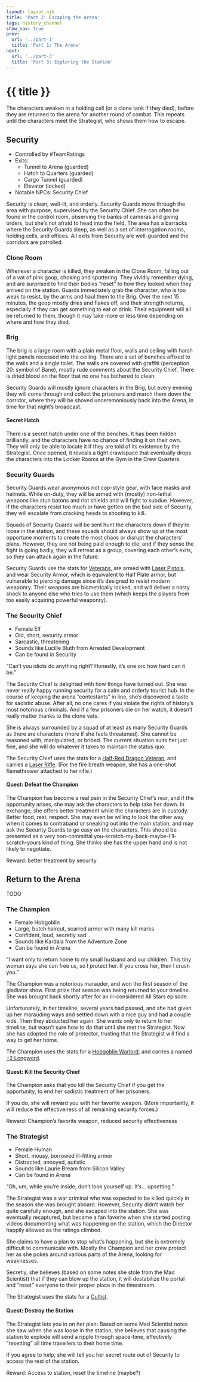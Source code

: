 ```yaml
---
layout: layout.njk
title: 'Part 2: Escaping the Arena'
tags: history_channel
show_nav: true
prev:
  url: '../part-1'
  title: 'Part 1: The Arena'
next:
  url: '../part-3'
  title: 'Part 3: Exploring the Station'
---
```


# {{ title }}

The characters awaken in a holding cell (or a clone tank if they died), before they are returned to the arena for another round of combat. This repeats until the characters meet the Strategist, who shows them how to escape.

## Security

- Controlled by #TeamRatings
- Exits:
  - Tunnel to Arena (guarded)
  - Hatch to Quarters (guarded)
  - Cargo Tunnel (guarded)
  - Elevator (locked)
- Notable NPCs: Security Chief

Security is clean, well-lit, and orderly. Security Guards move through the area with purpose, supervised by the Security Chief. She can often be found in the control room, observing the banks of cameras and giving orders, but she’s not afraid to head into the field. The area has a barracks where the Security Guards sleep, as well as a set of interrogation rooms, holding cells, and offices. All exits from Security are well-guarded and the corridors are patrolled.

### Clone Room

Whenever a character is killed, they awaken in the Clone Room, falling out of a vat of pink goop, choking and sputtering. They vividly remember dying, and are surprised to find their bodies “reset” to how they looked when they arrived on the station. Guards immediately grab the character, who is too weak to resist, by the arms and haul them to the Brig. Over the next 15 minutes, the goop mostly dries and flakes off, and their strength returns, especially if they can get something to eat or drink. Their equipment will all be returned to them, though it may take more or less time depending on where and how they died.

### Brig

The brig is a large room with a plain metal floor, walls and ceiling with harsh light panels recessed into the ceiling. There are a set of benches affixed to the walls and a single toilet. The walls are covered with graffiti (perception 20: symbol of Bane), mostly rude comments about the Security Chief. There is dried blood on the floor that no one has bothered to clean.

Security Guards will mostly ignore characters in the Brig, but every evening they will come through and collect the prisoners and march them down the corridor, where they will be shoved unceremoniously back into the Arena, in time for that night’s broadcast.

#### Secret Hatch

There is a secret hatch under one of the benches. It has been hidden brilliantly, and the characters have no chance of finding it on their own. They will only be able to locate it if they are told of its existence by the Strategist. Once opened, it reveals a tight crawlspace that eventually drops the characters into the Locker Rooms at the Gym in the Crew Quarters.

### Security Guards

Security Guards wear anonymous riot cop-style gear, with face masks and helmets. While on-duty, they will be armed with (mostly) non-lethal weapons like stun batons and riot shields and will fight to subdue. However, if the characters resist too much or have gotten on the bad side of Security, they will escalate from cracking heads to shooting to kill.

Squads of Security Guards will be sent hunt the characters down if they’re loose in the station, and these squads should always show up at the most opportune moments to create the most chaos or disrupt the characters’ plans. However, they are not being paid enough to die, and if they sense the fight is going badly, they will retreat as a group, covering each other’s exits, so they can attack again in the future.

Security Guards use the stats for [Veterans](https://www.dndbeyond.com/monsters/veteran), are armed with [Laser Pistols](https://www.dndbeyond.com/equipment/laser-pistol), and wear Security Armor, which is equivalent to Half Plate armor, but vulnerable to piercing damage since it’s designed to resist modern weaponry. Their weapons are biometrically locked, and will deliver a nasty shock to anyone else who tries to use them (which keeps the players from too easily acquiring powerful weaponry).

### The Security Chief

- Female Elf
- Old, short, security armor
- Sarcastic, threatening
- Sounds like Lucille Bluth from Arrested Development
- Can be found in Security

“Can’t you idiots do anything right? Honestly, it’s one orc how hard can it be.”

The Security Chief is delighted with how things have turned out. She was never really happy running security for a calm and orderly tourist hub. In the course of keeping the arena “contestants” in line, she’s discovered a taste for sadistic abuse. After all, no one cares if you violate the rights of history’s most notorious criminals. And if a few prisoners die on her watch, it doesn’t really matter thanks to the clone vats.

She is always surrounded by a squad of at least as many Security Guards as there are characters (more if she feels threatened). She cannot be reasoned with, manipulated, or bribed. The current situation suits her just fine, and she will do whatever it takes to maintain the status quo.

The Security Chief uses the stats for a [Half-Red Dragon Veteran](https://www.dndbeyond.com/monsters/half-red-dragon-veteran), and carries a [Laser Rifle](https://www.dndbeyond.com/equipment/laser-rifle). (For the fire breath weapon, she has a one-shot flamethrower attached to her rifle.)

#### Quest: Defeat the Champion

The Champion has become a real pain in the Security Chief’s rear, and if the opportunity arises, she may ask the characters to help take her down. In exchange, she offers better treatment while the characters are in custody. Better food, rest, respect. She may even be willing to look the other way when it comes to contraband or sneaking out into the main station, and may ask the Security Guards to go easy on the characters. This should be presented as a very non-committal you-scratch-my-back-maybe-I’ll-scratch-yours kind of thing. She thinks she has the upper hand and is not likely to negotiate.

Reward: better treatment by security

## Return to the Arena

TODO

### The Champion

- Female Hobgoblin
- Large, butch haircut, scarred armor with many kill marks
- Confident, loud, secretly sad
- Sounds like Kardala from the Adventure Zone
- Can be found in Arena

“I want only to return home to my small husband and our children. This tiny woman says she can free us, so I protect her. If you cross her, then I crush you.”

The Champion was a notorious marauder, and won the first season of the gladiator show. First prize that season was being returned to your timeline. She was brought back shortly after for an ill-considered All Stars episode.

Unfortunately, in her timeline, several years had passed, and she had given up her marauding ways and settled down with a nice guy and had a couple kids. Then they abducted her again. She wants only to return to her timeline, but wasn’t sure how to do that until she met the Strategist. Now she has adopted the role of protector, trusting that the Strategist will find a way to get her home.

The Champion uses the stats for a [Hobgoblin Warlord](https://www.dndbeyond.com/monsters/hobgoblin-warlord), and carries a named [+2 Longword](https://www.dndbeyond.com/magic-items/weapon-2).

#### Quest: Kill the Security Chief

The Champion asks that you kill the Security Chief if you get the opportunity, to end her sadistic treatment of her prisoners.

If you do, she will reward you with her favorite weapon. (More importantly, it will reduce the effectiveness of all remaining security forces.)

Reward: Champion’s favorite weapon, reduced security effectiveness

### The Strategist

- Female Human
- Short, mousy, borrowed ill-fitting armor
- Distracted, annoyed, autistic
- Sounds like Laurie Bream from Silicon Valley
- Can be found in Arena

“Oh, um, while you’re inside, don’t look yourself up. It’s… upsetting.”

The Strategist was a war criminal who was expected to be killed quickly in the season she was brought aboard. However, Security didn’t watch her quite carefully enough, and she escaped into the station. She was eventually recaptured, but became a fan favorite when she started posting videos documenting what was happening on the station, which the Director happily allowed as the ratings climbed.

She claims to have a plan to stop what’s happening, but she is extremely difficult to communicate with. Mostly the Champion and her crew protect her as she pokes around various parts of the Arena, looking for weaknesses.

Secretly, she believes (based on some notes she stole from the Mad Scientist) that if they can blow up the station, it will destabilize the portal and “reset” everyone to their proper place in the timestream.

The Strategist uses the stats for a [Cultist](https://www.dndbeyond.com/monsters/cultist).

#### Quest: Destroy the Station

The Strategist lets you in on her plan: Based on some Mad Scientist notes she saw when she was loose in the station, she believes that causing the station to explode will send a ripple through space-time, effectively “resetting” all time travellers to their home time.

If you agree to help, she will tell you her secret route out of Security to access the rest of the station.

Reward: Access to station, reset the timeline (maybe?)
